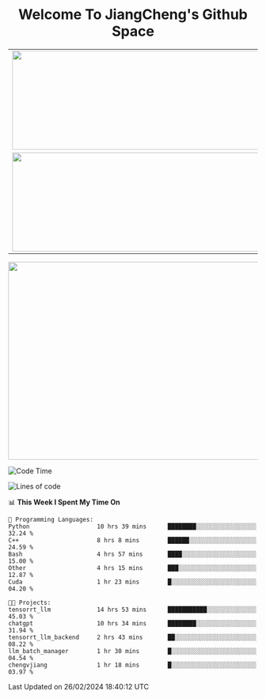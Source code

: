 <h1 align="center">Welcome To JiangCheng's Github Space</h1>

<table align="center" frame="void" rules="none" >
  <tr>
    <td>
      <div align="center"> <img height="200px" width="500px"  src="https://github-readme-stats.vercel.app/api?username=thisjiang&hide_title=true&hide_border=true&layout=compact&show_icons=trueline_height=21&text_color=000&icon_color=000&bg_color=0,ea6161,ffc64d,fffc4d,52fa5a&theme=graywhite" /> </div>
    </td>
    <td>
      <div align="center"> <img height="200px" width="500px" src="https://github-readme-stats.vercel.app/api/top-langs/?username=thisjiang&hide_title=true&hide_border=true&layout=compact&langs_count=6&text_color=000&icon_color=fff&bg_color=0,52fa5a,4dfcff,c64dff&theme=graywhite" /> </div>
    </td>
  </tr>
  <tr>
    <td>
      <div align="center"> <img height="200px" width="500px" src="https://github-readme-streak-stats.herokuapp.com/?user=thisjiang&hide_title=true&hide_border=true&layout=compact&langs_count=6" /> </div>
    </td>
    <td>
      <div align="center"> 
      <a href="https://github.com/" target="_blank"><img style="margin: 10px" src="https://profilinator.rishav.dev/skills-assets/git-scm-icon.svg" alt="Git" height="50" /></a>  
      <a href="https://www.linux.org/" target="_blank"><img style="margin: 10px" src="https://profilinator.rishav.dev/skills-assets/linux-original.svg" alt="Linux" height="50" /></a>  
      <a href="https://www.gnu.org/software/bash/" target="_blank"><img style="margin: 10px" src="https://profilinator.rishav.dev/skills-assets/gnu_bash-icon.svg" alt="Bash" height="50" /></a>  
      </div>
    </td>
  </tr>
</table>

<div align="center"> <img height="400px" width="1000px" src="https://github-readme-activity-graph.cyclic.app/graph?username=thisjiang&theme=react&hide_title=true&hide_border=true&layout=compact&langs_count=6" /> </div></td>

<!--START_SECTION:waka-->
![Code Time](http://img.shields.io/badge/Code%20Time-887%20hrs%2035%20mins-blue)

![Lines of code](https://img.shields.io/badge/From%20Hello%20World%20I%27ve%20Written-503.2%20thousand%20lines%20of%20code-blue)

📊 **This Week I Spent My Time On** 

```text
💬 Programming Languages: 
Python                   10 hrs 39 mins      ████████░░░░░░░░░░░░░░░░░   32.24 % 
C++                      8 hrs 8 mins        ██████░░░░░░░░░░░░░░░░░░░   24.59 % 
Bash                     4 hrs 57 mins       ████░░░░░░░░░░░░░░░░░░░░░   15.00 % 
Other                    4 hrs 15 mins       ███░░░░░░░░░░░░░░░░░░░░░░   12.87 % 
Cuda                     1 hr 23 mins        █░░░░░░░░░░░░░░░░░░░░░░░░   04.20 % 

🐱‍💻 Projects: 
tensorrt_llm             14 hrs 53 mins      ███████████░░░░░░░░░░░░░░   45.03 % 
chatgpt                  10 hrs 34 mins      ████████░░░░░░░░░░░░░░░░░   31.94 % 
tensorrt_llm_backend     2 hrs 43 mins       ██░░░░░░░░░░░░░░░░░░░░░░░   08.22 % 
llm_batch_manager        1 hr 30 mins        █░░░░░░░░░░░░░░░░░░░░░░░░   04.54 % 
chengvjiang              1 hr 18 mins        █░░░░░░░░░░░░░░░░░░░░░░░░   03.97 % 
```


 Last Updated on 26/02/2024 18:40:12 UTC
<!--END_SECTION:waka-->
